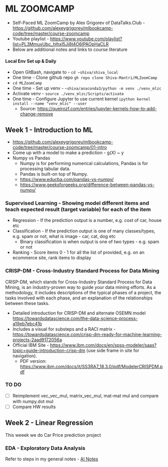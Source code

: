 # ML ZOOMCAMP
- Self-Paced ML ZoomCamp by Alex Grigorev of DataTalks.Club - https://github.com/alexeygrigorev/mlbookcamp-code/tree/master/course-zoomcamp
- Youtube playlist - https://www.youtube.com/playlist?list=PL3MmuxUbc_hIhxl5Ji8t4O6lPAOpHaCLR
- Below are additional notes and links to course literature

#### Local Env Set up & Daily
- Open GitBash, navigate to - `cd ~shiva/shiva_local`
- One time - Clone github repo `gh repo clone Shiva-Mantri/MLZoomCamp`
- `cd MLZoomCamp`
- One time - Set up venv - `~shiva/anaconda3/python -m venv ./venv_mlzc`
- Activate venv - `source ./venv_mlzc/Scripts/activate`
- One time - Configure Jupyter to use current kernel `ipython kernel install --name "venv_mlzc" --user`
  - Source: https://queirozf.com/entries/jupyter-kernels-how-to-add-change-remove


## Week 1 - Introduction to ML
- https://github.com/alexeygrigorev/mlbookcamp-code/tree/master/course-zoomcamp/01-intro 
- Come up with a model to make a prediction - g(X) ~ y
- Numpy vs Pandas
  - Numpy is for performing numerical calculations, Pandas is for processing tabular data.
  - Pandas is built-on top of Numpy. 
  - https://www.educba.com/pandas-vs-numpy/
  - https://www.geeksforgeeks.org/difference-between-pandas-vs-numpy/

### Supervised Learning - Showing model different items and teach expected result (target variable) for each of the item
- Regression - If the prediction output is a number, e.g. cost of car, house etc
- Classification - If the prediction output is one of many classes/types, e.g. spam or not, what is image - car, cat, dog etc
  - Binary classification is when output is one of two types - e.g. spam or not
- Ranking - Score items 0 - 1 for all the list of provided, e.g. on an ecommerce site, rank items to display

### CRISP-DM - Cross-Industry Standard Process for Data Mining
CRISP-DM, which stands for Cross-Industry Standard Process for Data Mining, is an industry-proven way to guide your data mining efforts. As a methodology, it includes descriptions of the typical phases of a project, the tasks involved with each phase, and an explanation of the relationships between these tasks. 
- Detailed introduction for CRISP-DM and alternate OSEMN model https://towardsdatascience.com/the-data-science-process-a19eb7ebc41b
- Includes a visual for substeps and a RACI matrix - https://towardsdatascience.com/crisp-dm-ready-for-machine-learning-projects-2aad9172056a
- Official IBM Site - https://www.ibm.com/docs/en/spss-modeler/saas?topic=guide-introduction-crisp-dm (use side frame in site for navigation). 
  - PDF version: https://www.ibm.com/docs/it/SS3RA7_18.3.0/pdf/ModelerCRISPDM.pdf

### TO DO
- [ ] Reimplement vec_vec_mul, matrix_vec_mul, mat-mat mul and compare with numpy.dot mul
- [ ] Compare HW results

## Week 2 - Linear Regression

This weeek we do Car Price prediction project

### EDA - Exploratory Data Analysis
Refer to steps in my general notes - [AI Notes](https://github.com/Shiva-Mantri/AI_Notes)

